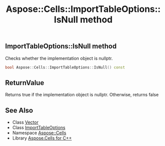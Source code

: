 ﻿---
title: Aspose::Cells::ImportTableOptions::IsNull method
linktitle: IsNull
second_title: Aspose.Cells for C++ API Reference
description: 'Aspose::Cells::ImportTableOptions::IsNull method. Checks whether the implementation object is nullptr in C++.'
type: docs
weight: 500
url: /cpp/aspose.cells/importtableoptions/isnull/
---
## ImportTableOptions::IsNull method


Checks whether the implementation object is nullptr.

```cpp
bool Aspose::Cells::ImportTableOptions::IsNull() const
```


## ReturnValue

Returns true if the implementation object is nullptr. Otherwise, returns false

## See Also

* Class [Vector](../../vector/)
* Class [ImportTableOptions](../)
* Namespace [Aspose::Cells](../../)
* Library [Aspose.Cells for C++](../../../)
